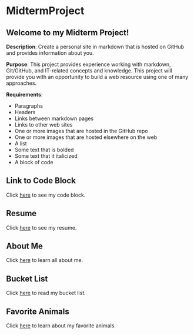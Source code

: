 # MidtermProject

## Welcome to my Midterm Project!

**Description**: Create a personal site in markdown that is hosted on GitHub and provides information about you.

**Purpose**: This project provides experience working with markdown, Git/GitHub, and IT-related concepts and knowledge. This project will provide you with an opportunity to build a web resource using one of many approaches.

**Requirements**:
* Paragraphs
* Headers
* Links between markdown pages
* Links to other web sites
* One or more images that are hosted in the GitHub repo
* One or more images that are hosted elsewhere on the web
* A list
* Some text that is bolded
* Some text that it italicized
* A block of code

## Link to Code Block
Click [here](codeblock.md) to see my code block.

## Resume
Click [here](resume.md) to see my resume.

## About Me
Click [here](aboutme.md) to learn all about me.

## Bucket List
Click [here](bucketlist.md) to read my bucket list.

## Favorite Animals
Click [here](favoriteanimals.md) to learn about my favorite animals.
